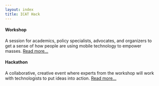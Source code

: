 ```yaml
---
layout: index
title: ICAT Hack
---
```



<div class="row-fluid frontmatter">
  <div class="span6">
    <h4>Workshop</h4>
    <p>A session for academics, policy specialists, advocates, and organizers to get a sense of how people are using mobile technology to empower masses.  <a href="workshop.html">Read more...</a></p>
  </div>
  <div class="span6">
    <h4>Hackathon</h4>
    <p>A collaborative, creative event where experts from the workshop will work with technologists to put ideas into action.  <a href="hackathon.html">Read more...</a></p>
  </div>
</div>
